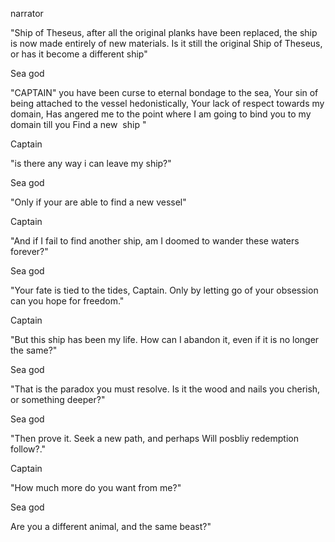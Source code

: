 narrator

"Ship of Theseus, after all the original planks have been replaced, the ship is now made entirely of new materials. Is it still the original Ship of Theseus, or has it become a different ship"

  

Sea god

"CAPTAIN" you have been curse to eternal bondage to the sea, Your sin of being attached to the vessel hedonistically, Your lack of respect towards my domain, Has angered me to the point where I am going to bind you to my domain till you Find a new  ship "

  

Captain

"is there any way i can leave my ship?"

  

Sea god

"Only if your are able to find a new vessel"

  

Captain

"And if I fail to find another ship, am I doomed to wander these waters forever?"

  

Sea god

"Your fate is tied to the tides, Captain. Only by letting go of your obsession can you hope for freedom."

  

Captain

"But this ship has been my life. How can I abandon it, even if it is no longer the same?"

  

Sea god

"That is the paradox you must resolve. Is it the wood and nails you cherish, or something deeper?"

  

Sea god

"Then prove it. Seek a new path, and perhaps Will posbliy redemption follow?."

  

Captain

"How much more do you want from me?"

Sea god 

Are you a different animal, and the same beast?"
